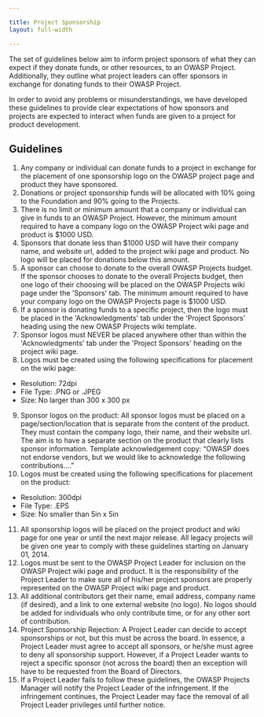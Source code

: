 ```yaml
---

title: Project Sponsorship
layout: full-width

---
```


The set of guidelines below aim to inform project sponsors of what they can expect if they donate funds, or other resources, to an OWASP Project. Additionally, they outline what project leaders can offer sponsors in exchange for donating funds to their OWASP Project. 

In order to avoid any problems or misunderstandings, we have developed these guidelines to provide clear expectations of how sponsors and projects are expected to interact when funds are given to a project for product development. 

## Guidelines

1. Any company or individual can donate funds to a project in exchange for the placement of one sponsorship logo on the OWASP project page and product they have sponsored. 
2. Donations or project sponsorship funds will be allocated with 10% going to the Foundation and 90% going to the Projects.
3. There is no limit or minimum amount that a company or individual can give in funds to an OWASP Project. However, the minimum amount required to have a company logo on the OWASP Project wiki page and product is $1000 USD.  
4. Sponsors that donate less than $1000 USD will have their company name, and website url, added to the project wiki page and product. No logo will be placed for donations below this amount. 
5. A sponsor can choose to donate to the overall OWASP Projects budget. If the sponsor chooses to donate to the overall Projects budget, then one logo of their choosing will be placed on the OWASP Projects wiki page under the 'Sponsors' tab. The minimum amount required to have your company logo on the OWASP Projects page is $1000 USD. 
6. If a sponsor is donating funds to a specific project, then the logo must be placed in the 'Acknowledgments' tab under the 'Project Sponsors' heading using the new OWASP Projects wiki template.  
7. Sponsor logos must NEVER be placed anywhere other than within the 'Acknowledgments' tab under the 'Project Sponsors' heading on the project wiki page. 
8. Logos must be created using the following specifications for placement on the wiki page: 
- Resolution: 72dpi 
- File Type: .PNG or .JPEG
- Size: No larger than 300 x 300 px
9. Sponsor logos on the product: All sponsor logos must be placed on a page/section/location that is separate from the content of the product. They must contain the company logo, their name, and their website url. The aim is to have a separate section on the product that clearly lists sponsor information. Template acknowledgement copy: “OWASP does not endorse vendors, but we would like to acknowledge the following contributions....” 
10. Logos must be created using the following specifications for placement on the product: 
- Resolution: 300dpi
- File Type: .EPS
- Size: No smaller than 5in x 5in
11. All sponsorship logos will be placed on the project product and wiki page for one year or until the next major release. All legacy projects will be given one year to comply with these guidelines starting on January 01, 2014. 
12. Logos must be sent to the OWASP Project Leader for inclusion on the OWASP Project wiki page and product. It is the responsibility of the Project Leader to make sure all of his/her project sponsors are properly represented on the OWASP Project wiki page and product. 
13. All additional contributors get their name, email address, company name (if desired), and a link to one external website (no logo). No logos should be added for individuals who only contribute time, or for any other sort of contribution. 
14. Project Sponsorship Rejection: A Project Leader can decide to accept sponsorships or not, but this must be across the board. In essence, a Project Leader must agree to accept all sponsors, or he/she must agree to deny all sponsorship support. However, if a Project Leader wants to reject a specific sponsor (not across the board) then an exception will have to be requested from the Board of Directors. 
15. If a Project Leader fails to follow these guidelines, the OWASP Projects Manager will notify the Project Leader of the infringement. If the infringement continues, the Project Leader may face the removal of all Project Leader privileges until further notice. 
